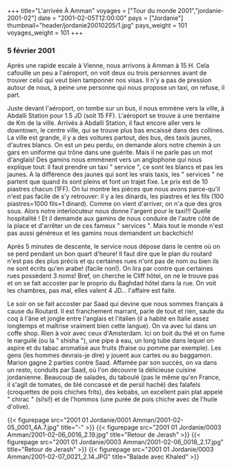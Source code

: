 +++
title="L'arrivée À Amman"
voyages = ["Tour du monde 2001","jordanie-2001-02"]
date = "2001-02-05T12:00:00"
pays = ["Jordanie"]
thumbnail="header/jordanie20010205/1.jpg"
pays_weight = 101
voyages_weight = 101
+++
### 5 février 2001

Après une rapide escale à Vienne, nous arrivons à <span class="place">Amman</span> à
15 H. Cela cafouille un peu a l'aéroport, on voit deux ou
trois personnes avant de trouver celui qui veut bien tamponner
nos visas. Il n'y a pas de pression autour de nous, à peine
une personne qui nous propose un taxi, on refuse, il part.


Juste devant l'aéroport, on tombe sur un bus, il nous emmène
vers la ville, à Abdalli Station pour 1.5 JD (soit 15 FF).
L'aéroport se trouve à une trentaine de Km de la ville. Arrivés
à Abdalli Station, il faut encore aller vers le downtown,
le centre ville, qui se trouve plus bas encaissé dans des
collines. La ville est grande, il y a des voitures partout,
des bus, des taxis jaunes, d'autres blancs. On est un peu
perdu, on demande alors notre chemin à un gars en uniforme
qui trône dans une guérite. Mais il ne parle pas un mot d'anglais!
Des gamins nous emmènent vers un anglophone qui nous explique
tout: il faut prendre un taxi " service ", ce sont les blancs
et pas les jaunes. A la différence des jaunes qui sont les
vrais taxis, les " services " ne partent que quand ils sont
pleins et font un trajet fixe. Le prix est de 10 piastres
chacun (1FF). On lui montre les pièces que nous avons parce-qu'il
n'est pas facile de s'y retrouver: il y a les dinards, les
piastres et les fils (100 piastres=1000 fils=1 dinard). Comme
on vient d'arriver, on n'a que des gros sous. Alors notre
interlocuteur nous donne l'argent pour le taxi!!! Quelle hospitalité
! Et il demamde aux gamins de nous conduire de l'autre côté
de la place et d'arrêter un de ces fameux " services ". Mais
tout le monde n'est pas aussi généreux et les gamins nous
demandent un backchich! 

Après 5 minutes de descente, le service nous dépose dans
le centre où on se perd pendant un bon quart d'heure! Il faut
dire que le plan du routard n'est pas des plus précis et qu
certaines rues n'ont pas de nom ou bien ils ne sont écrits
qu'en arabe! (facile non!). On lira par contre que certaines
rues possèdent 3 noms! Bref, on cherche le Cliff hôtel, on
ne le trouve pas et on se fait accoster par le proprio du
Baghdad hôtel dans la rue. On voit les chambres, pas mal,
elles valent 4 JD... l'affaire est faite. 

Le soir on se fait accoster par Saad qui devine que nous
sommes français à cause du Routard. Il est franchement marrant,
parle de tout et rien, saute du coq à l'âne et jongle entre
l'anglais et l'italien (il a habité en Italie assez longtemps
et maîtrise vraiment bien cette langue). On va avec lui dans
un coffe shop. Rien à voir avec ceux d'Amsterdam. Ici on boit
du thé et on fume le narguilé (ou la " shisha "), une pipe
à eau, un long tube dans lequel on aspire et du tabac aromatisé
aux fruits (fraise ou pomme par exemple). Les gens (les hommes
devrais-je dire) y jouent aux cartes ou au baggamon. Marion
gagne 2 parties contre Saad. Affamée par son succès, on va
dans un resto, conduits par Saad, où l'on découvre la délicieuse
cuisine jordanienne. Beaucoup de salades, du taboulé (pas
le même qu'en France, il s'agit de tomates, de blé concassé
et de persil haché) des falafels (croquettes de pois chiches
frits), des kebabs, un excellent pain plat appelé " chirac
" (si!si!) et de l'hommos (une purée de pois chiche avec de
l'huile d'olive).


<div id="TOTO">{{< figurepage src="2001 01 Jordanie/0001 Amman/2001-02-05_0001_4A.7.jpg" title="-"  >}}
{{< figurepage src="2001 01 Jordanie/0003 Amman/2001-02-06_0016_2.19.jpg" title="Retour de Jerash"  >}}
{{< figurepage src="2001 01 Jordanie/0003 Amman/2001-02-06_0018_2.17.jpg" title="Retour de Jerash"  >}}
{{< figurepage src="2001 01 Jordanie/0003 Amman/2001-02-07_0021_2.14.JPG" title="Balade avec Khaled"  >}}
</DIV>

